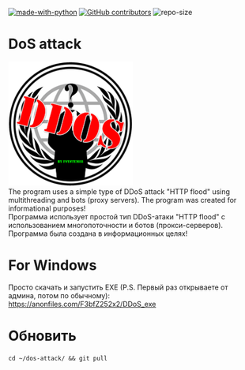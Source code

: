 [![made-with-python](https://img.shields.io/badge/Made%20with-Python-1f425f.svg)](https://www.python.org/) [![GitHub contributors](https://img.shields.io/github/contributors/fsystem88/dos-attack.svg)](https://GitHub.com/fsystem88/dos-attack/graphs/contributors/) ![repo-size](https://img.shields.io/github/repo-size/fsystem88/dos-attack)

# DoS attack
<img src="https://raw.githubusercontent.com/FSystem88/dos-attack/master/logo.png" width="50%"><br>
The program uses a simple type of DDoS attack "HTTP flood" using multithreading and bots (proxy servers). The program was created for informational purposes!<br>
Программа использует простой тип DDoS-атаки "HTTP flood" с использованием многопоточности и ботов (прокси-серверов). Программа была создана в информационных целях!<br>

# For Windows
Просто скачать и запустить EXE (P.S. Первый раз открываете от админа, потом по обычному):<br>
https://anonfiles.com/F3bfZ252x2/DDoS_exe

# Обновить
<code>cd ~/dos-attack/ && git pull</code>
